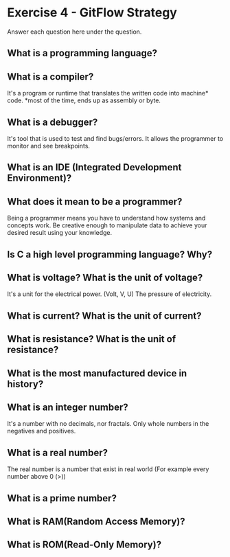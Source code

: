 # Exercise 4 - GitFlow Strategy

Answer each question here under the question.

## What is a programming language?

## What is a compiler?
It's a program or runtime that translates the written code into machine* code.
*most of the time, ends up as assembly or byte.

## What is a debugger?
It's tool that is used to test and find bugs/errors. It allows the programmer to monitor and see breakpoints.

## What is an IDE (Integrated Development Environment)?

## What does it mean to be a programmer?
Being a programmer means you have to understand how systems and concepts work. Be creative enough to manipulate data to achieve your desired result using your knowledge.

## Is C a high level programming language? Why?

## What is voltage? What is the unit of voltage?
It's a unit for the electrical power. (Volt, V, U)
The pressure of electricity.

## What is current? What is the unit of current?

## What is resistance? What is the unit of resistance?

## What is the most manufactured device in history?

## What is an integer number?
It's a number with no decimals, nor fractals. Only whole numbers in the negatives and positives. 

## What is a real number?
The real number is a number that exist in real world (For example every number above 0 (>))
## What is a prime number?

## What is RAM(Random Access Memory)?

## What is ROM(Read-Only Memory)?
